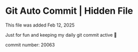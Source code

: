 # Git Auto Commit | Hidden File

This file was added Feb 12, 2025

Just for fun and keeping my daily git commit active 🤪

commit number: 20063
